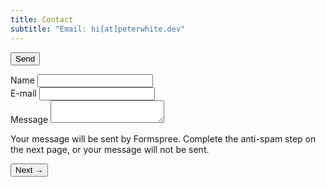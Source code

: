 ```yaml
---
title: Contact
subtitle: "Email: hi[at]peterwhite.dev"
---
```

<form class="w-full max-w-lg" method="post" action="https://formspree.io/f/xnqowldn" id="contact-form">
  <button type="submit">Send</button>
</form>

  <div class="flex flex-wrap mb-2 -mx-3">
    <div class="w-full px-3 mb-2 md:mb-0">
      <label class="block mb-2 text-xs font-bold tracking-wide text-gray-700 uppercase" for="name">
        Name
      </label>
     <input class="block w-full px-4 py-3 mb-3 leading-tight text-gray-700 bg-gray-200 border border-gray-200 rounded appearance-none focus:outline-none focus:bg-white focus:border-gray-500" id="name" type="name" name="name" required>
    </div>
  </div>
  <div class="flex flex-wrap mb-2 -mx-3">
    <div class="w-full px-3">
      <label class="block mb-2 text-xs font-bold tracking-wide text-gray-700 uppercase" for="email">
        E-mail
      </label>
      <input class="block w-full px-4 py-3 mb-3 leading-tight text-gray-700 bg-gray-200 border border-gray-200 rounded appearance-none focus:outline-none focus:bg-white focus:border-gray-500" id="email" type="email" name=""_replyto" required>
    </div>
  </div>
  <div class="flex flex-wrap mb-2 -mx-3">
    <div class="w-full px-3">
      <label class="block mb-2 text-xs font-bold tracking-wide text-gray-700 uppercase" for="message">
        Message
      </label>
      <textarea class="block w-full h-48 px-4 py-3 mb-3 leading-tight text-gray-700 bg-gray-200 border border-gray-200 rounded appearance-none resize-none no-resize focus:outline-none focus:bg-white focus:border-gray-500" id="message" name="message" required></textarea>
	  <p class="text-xs italic text-gray-600">Your message will be sent by Formspree. Complete the anti-spam step on the next page, or your message will not be sent.</p>
    </div>
  </div>
  <input type="text" name="_gotcha" style="display: none;" class="contact-form__gotcha" val="">
  <div class="md:flex md:items-center">
    <div class="md:w-1/3">
      <button class="relative block w-full px-6 py-3 mt-4 text-base font-semibold leading-snug text-white transition duration-150 ease-in-out bg-gray-900 border border-transparent rounded-md shadow-md sm:mt-0 sm:h-auto sm:w-auto hover:bg-gray-800 focus:outline-none focus:bg-gray-800 hover:bg-gray-600" type="submit">
        Next →
      </button>
    </div>
    <div class="md:w-2/3"></div>
  </div>
</form>
